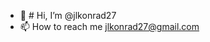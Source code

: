 - 👋 # Hi, I’m @jlkonrad27
- 📫 How to reach me jlkonrad27@gmail.com

<!---
jlkonrad27/jlkonrad27 is a ✨ special ✨ repository because its `README.md` (this file) appears on your GitHub profile.
You can click the Preview link to take a look at your changes.
--->
